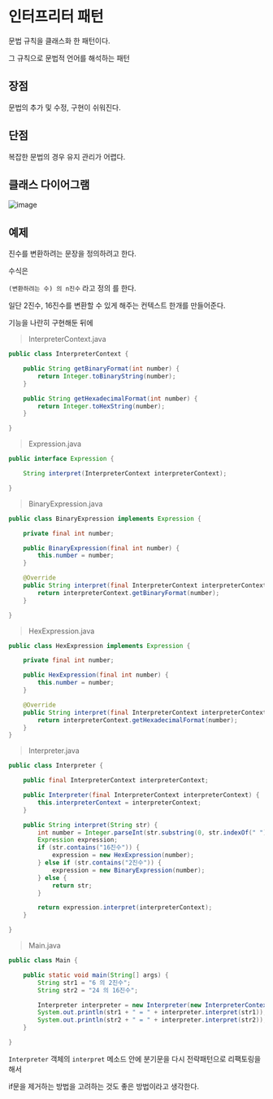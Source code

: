 # 인터프리터 패턴

문법 규칙을 클래스화 한 패턴이다.

그 규칙으로 문법적 언어를 해석하는 패턴

## 장점

문법의 추가 및 수정, 구현이 쉬워진다.

## 단점

복잡한 문법의 경우 유지 관리가 어렵다.


## 클래스 다이어그램

![image](https://user-images.githubusercontent.com/74235102/142089335-148ccd9a-cbe5-4bba-b981-0c5d9dddedb7.png)

## 예제

진수를 변환하려는 문장을 정의하려고 한다.

수식은

`(변환하려는 수) 의 n진수` 라고 정의 를 한다.

일단 2진수, 16진수를 변환할 수 있게 해주는 컨텍스트 한개를 만들어준다.

기능을 나란히 구현해둔 뒤에 

> InterpreterContext.java

```java
public class InterpreterContext {

    public String getBinaryFormat(int number) {
        return Integer.toBinaryString(number);
    }

    public String getHexadecimalFormat(int number) {
        return Integer.toHexString(number);
    }

}
```

> Expression.java

```java
public interface Expression {

    String interpret(InterpreterContext interpreterContext);

}
```

> BinaryExpression.java

```java
public class BinaryExpression implements Expression {

    private final int number;

    public BinaryExpression(final int number) {
        this.number = number;
    }

    @Override
    public String interpret(final InterpreterContext interpreterContext) {
        return interpreterContext.getBinaryFormat(number);
    }

}
```

> HexExpression.java

```java
public class HexExpression implements Expression {

    private final int number;

    public HexExpression(final int number) {
        this.number = number;
    }

    @Override
    public String interpret(final InterpreterContext interpreterContext) {
        return interpreterContext.getHexadecimalFormat(number);
    }
}
```
> Interpreter.java

```java
public class Interpreter {

    public final InterpreterContext interpreterContext;

    public Interpreter(final InterpreterContext interpreterContext) {
        this.interpreterContext = interpreterContext;
    }

    public String interpret(String str) {
        int number = Integer.parseInt(str.substring(0, str.indexOf(" ")));
        Expression expression;
        if (str.contains("16진수")) {
            expression = new HexExpression(number);
        } else if (str.contains("2진수")) {
            expression = new BinaryExpression(number);
        } else {
            return str;
        }

        return expression.interpret(interpreterContext);
    }

}
```

> Main.java

```java
public class Main {

    public static void main(String[] args) {
        String str1 = "6 의 2진수";
        String str2 = "24 의 16진수";

        Interpreter interpreter = new Interpreter(new InterpreterContext());
        System.out.println(str1 + " = " + interpreter.interpret(str1));
        System.out.println(str2 + " = " + interpreter.interpret(str2));
    }

}
```

`Interpreter` 객체의 `interpret` 메소드 안에 분기문을 다시 전략패턴으로 리팩토링을 해서

if문을 제거하는 방법을 고려하는 것도 좋은 방법이라고 생각한다.

